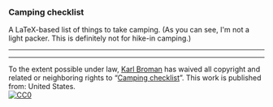 ### Camping checklist

A LaTeX-based list of things to take camping.
(As you can see, I'm not a light packer. This is definitely not for
hike-in camping.)

---

<hr/>

To the extent possible under law,
[Karl Broman](http://github.com/kbroman)
has waived all copyright and related or neighboring rights to
&ldquo;[Camping checklist](http://github.com/kbroman/camping)&rdquo;.
This work is published from: United States.
<br/>
[![CC0](http://i.creativecommons.org/p/zero/1.0/88x31.png)](http://creativecommons.org/publicdomain/zero/1.0/)
